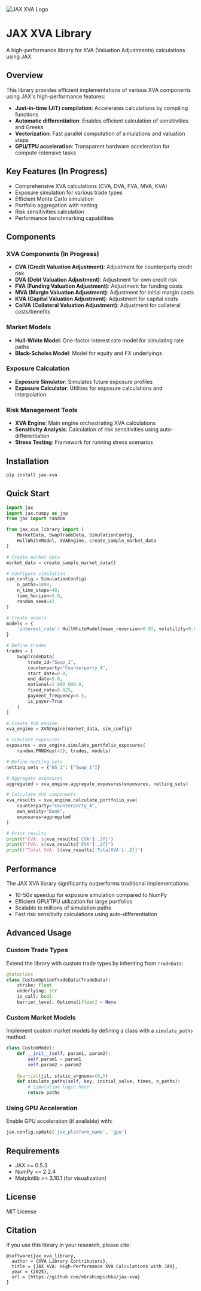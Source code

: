 ![JAX XVA Logo](./images/JAX-XVA-FullLogo.png)

# JAX XVA Library

A high-performance library for XVA (Valuation Adjustments) calculations using JAX.

## Overview

This library provides efficient implementations of various XVA components using JAX's high-performance features:

- **Just-in-time (JIT) compilation**: Accelerates calculations by compiling functions
- **Automatic differentiation**: Enables efficient calculation of sensitivities and Greeks
- **Vectorization**: Fast parallel computation of simulations and valuation steps
- **GPU/TPU acceleration**: Transparent hardware acceleration for compute-intensive tasks

## Key Features (In Progress)

- Comprehensive XVA calculations (CVA, DVA, FVA, MVA, KVA)
- Exposure simulation for various trade types
- Efficient Monte Carlo simulation
- Portfolio aggregation with netting
- Risk sensitivities calculation
- Performance benchmarking capabilities

## Components

### XVA Components (In Progress)

- **CVA (Credit Valuation Adjustment)**: Adjustment for counterparty credit risk
- **DVA (Debt Valuation Adjustment)**: Adjustment for own credit risk
- **FVA (Funding Valuation Adjustment)**: Adjustment for funding costs
- **MVA (Margin Valuation Adjustment)**: Adjustment for initial margin costs
- **KVA (Capital Valuation Adjustment)**: Adjustment for capital costs
- **ColVA (Collateral Valuation Adjustment)**: Adjustment for collateral costs/benefits

### Market Models

- **Hull-White Model**: One-factor interest rate model for simulating rate paths
- **Black-Scholes Model**: Model for equity and FX underlyings

### Exposure Calculation

- **Exposure Simulator**: Simulates future exposure profiles
- **Exposure Calculator**: Utilities for exposure calculations and interpolation

### Risk Management Tools

- **XVA Engine**: Main engine orchestrating XVA calculations
- **Sensitivity Analysis**: Calculation of risk sensitivities using auto-differentiation
- **Stress Testing**: Framework for running stress scenarios

## Installation

```bash
pip install jax-xva
```

## Quick Start

```python
import jax
import jax.numpy as jnp
from jax import random

from jax_xva_library import (
    MarketData, SwapTradeData, SimulationConfig,
    HullWhiteModel, XVAEngine, create_sample_market_data
)

# Create market data
market_data = create_sample_market_data()

# Configure simulation
sim_config = SimulationConfig(
    n_paths=1000,
    n_time_steps=40,
    time_horizon=5.0,
    random_seed=42
)

# Create models
models = {
    'interest_rate': HullWhiteModel(mean_reversion=0.03, volatility=0.01)
}

# Define trades
trades = [
    SwapTradeData(
        trade_id="Swap_1",
        counterparty="Counterparty_A",
        start_date=0.0,
        end_date=5.0,
        notional=1_000_000.0,
        fixed_rate=0.025,
        payment_frequency=0.5,
        is_payer=True
    )
]

# Create XVA engine
xva_engine = XVAEngine(market_data, sim_config)

# Simulate exposures
exposures = xva_engine.simulate_portfolio_exposures(
    random.PRNGKey(42), trades, models)

# Define netting sets
netting_sets = {"NS_1": ["Swap_1"]}

# Aggregate exposures
aggregated = xva_engine.aggregate_exposures(exposures, netting_sets)

# Calculate XVA components
xva_results = xva_engine.calculate_portfolio_xva(
    counterparty="Counterparty_A",
    own_entity="Bank",
    exposures=aggregated
)

# Print results
print(f"CVA: ${xva_results['CVA']:.2f}")
print(f"FVA: ${xva_results['FVA']:.2f}")
print(f"Total XVA: ${xva_results['TotalXVA']:.2f}")
```

## Performance

The JAX XVA library significantly outperforms traditional implementations:

- 10-50x speedup for exposure simulation compared to NumPy
- Efficient GPU/TPU utilization for large portfolios
- Scalable to millions of simulation paths
- Fast risk sensitivity calculations using auto-differentiation

## Advanced Usage

### Custom Trade Types

Extend the library with custom trade types by inheriting from `TradeData`:

```python
@dataclass
class CustomOptionTradeData(TradeData):
    strike: float
    underlying: str
    is_call: bool
    barrier_level: Optional[float] = None
```

### Custom Market Models

Implement custom market models by defining a class with a `simulate_paths` method:

```python
class CustomModel:
    def __init__(self, param1, param2):
        self.param1 = param1
        self.param2 = param2
    
    @partial(jit, static_argnums=(0,))
    def simulate_paths(self, key, initial_value, times, n_paths):
        # Simulation logic here
        return paths
```

### Using GPU Acceleration

Enable GPU acceleration (if available) with:

```python
jax.config.update('jax_platform_name', 'gpu')
```

## Requirements

- JAX >= 0.5.3
- NumPy >= 2.2.4
- Matplotlib >= 3.10.1 (for visualization)

## License

MIT License

## Citation

If you use this library in your research, please cite:

```
@software{jax_xva_library,
  author = {XVA Library Contributors},
  title = {JAX XVA: High-Performance XVA Calculations with JAX},
  year = {2025},
  url = {https://github.com/ebrahimpichka/jax-xva}
}
```